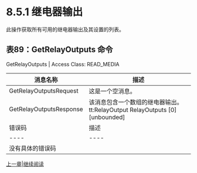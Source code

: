 # 8.5.1 继电器输出

此操作获取所有可用的继电器输出及其设置的列表。

## 表89：GetRelayOutputs 命令

GetRelayOutputs | Access Class: READ_MEDIA

消息名称|描述
----|----
GetRelayOutputsRequest | 这是一个空消息。
GetRelayOutputsResponse | 该消息包含一个数组的继电器输出。tt:RelayOutput RelayOutputs [0][unbounded]
错误码|描述
----|----
 | 没有具体的错误码

[上一章](08.05.00.md)|[继续阅读](08.05.02.md)
